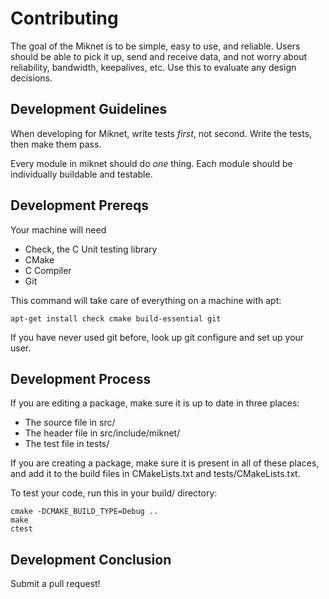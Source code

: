 # Contributing

The goal of the Miknet is to be simple, easy to use, and reliable. Users
should be able to pick it up, send and receive data, and not worry about
reliability, bandwidth, keepalives, etc. Use this to evaluate any design
decisions.

## Development Guidelines

When developing for Miknet, write tests _first_, not second. Write the
tests, then make them pass.

Every module in miknet should do _one_ thing. Each module should be
individually buildable and testable.

## Development Prereqs

Your machine will need

* Check, the C Unit testing library
* CMake
* C Compiler
* Git

This command will take care of everything on a machine with apt:

````apt-get install check cmake build-essential git````

If you have never used git before, look up git configure and set up
your user.

## Development Process

If you are editing a package, make sure it is up to date in three places:

* The source file in src/
* The header file in src/include/miknet/
* The test file in tests/

If you are creating a package, make sure it is present in all of these places,
and add it to the build files in CMakeLists.txt and tests/CMakeLists.txt.

To test your code, run this in your build/ directory:

    cmake -DCMAKE_BUILD_TYPE=Debug ..
    make
    ctest

## Development Conclusion

Submit a pull request!
